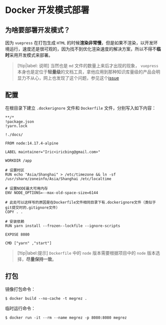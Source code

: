 # Docker 开发模式部署

## 为啥要部署开发模式？

因为 `vuepress` 在打包生成 `HTML` 的时候**渲染非常慢**，但是如果不渲染，以开发环境运行，速度还是很可观的，因为找不到优化渲染速度的解决方案，所以不得不**临时**采用开发模式来部署。

> [!tip|label: 说明]
> 当然也是 `md` 文件的数量上来后才出现的现象， `vuepress` 本身也是定位于**轻量级**的文档工具，拿他应用到那种知识库量级的产品会明显力不从心，网上也发现了这个问题，参见这个[issue](https://github.com/vuejs/vuepress/issues/2922)

## 配置

在根目录下建立 `.dockerignore` 文件和 `Dockerfile` 文件，分别写入如下内容：

```ignore
**/*
!package.json
!yarn.lock

!./docs/
```

```docker
FROM node:14.17.4-alpine

LABEL maintainer="Iric<iricbing@gmail.com>"

WORKDIR /app

# 设置时区
RUN echo "Asia/Shanghai" > /etc/timezone && ln -sf /usr/share/zoneinfo/Asia/Shanghai /etc/localtime

# 设置NODE最大可用内存
ENV NODE_OPTIONS=--max-old-space-size=6144

# 此处可以这样写的原因是在Dockerfile文件相同目录下有.dockerignore文件（类似于git提交时的.gitignore文件）
COPY . .

# 安装依赖
RUN yarn install --frozen--lockfile --ignore-scripts

EXPOSE 8080

CMD ["yarn" ,"start"]
```

> [!tip|label:提示]
> `Dockerfile` 中的 `node` 版本需要根据项目中的 `node` 版本选择，**尽量保持一致**。


## 打包

镜像打包命令：

```shell
$ docker build --no-cache -t megrez .
```

临时运行命令：

```shell
$ docker run -it --rm --name megrez -p 8080:8080 megrez
```
